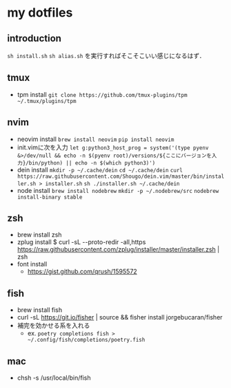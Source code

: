 # my dotfiles

## introduction
`sh install.sh`
`sh alias.sh`
を実行すればそこそこいい感じになるはず．

## tmux
- tpm install
`git clone https://github.com/tmux-plugins/tpm ~/.tmux/plugins/tpm`
## nvim
- neovim install
`brew install neovim`
`pip install neovim`
- init.vimに次を入力
`let g:python3_host_prog = system('(type pyenv &>/dev/null && echo -n $(pyenv root)/versions/${ここにバージョンを入力}/bin/python) || echo -n $(which python3)')`
- dein install
`mkdir -p ~/.cache/dein`
`cd ~/.cache/dein`
`curl https://raw.githubusercontent.com/Shougo/dein.vim/master/bin/installer.sh > installer.sh`
`sh ./installer.sh ~/.cache/dein`
- node install
`brew install nodebrew`
`mkdir -p ~/.nodebrew/src`
`nodebrew install-binary stable`

## zsh
- brew install zsh
- zplug install
    $ curl -sL --proto-redir -all,https https://raw.githubusercontent.com/zplug/installer/master/installer.zsh | zsh
- font install
  - https://gist.github.com/qrush/1595572

## fish
- brew install fish
- curl -sL https://git.io/fisher | source && fisher install jorgebucaran/fisher
- 補完を効かせる系を入れる
  - ex. `poetry completions fish > ~/.config/fish/completions/poetry.fish`

## mac
- chsh -s /usr/local/bin/fish
